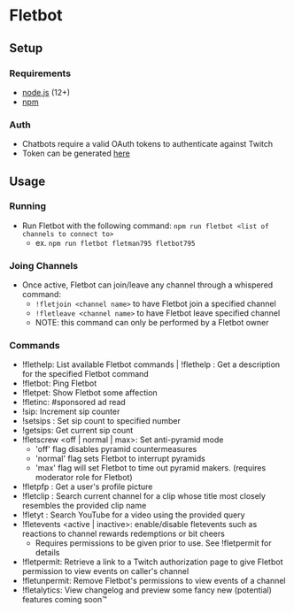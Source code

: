 # Fletbot
## Setup
### Requirements
* [node.js](https://nodejs.org/en/) (12+)
* [npm](https://www.npmjs.com/)
### Auth
- Chatbots require a valid OAuth tokens to authenticate against Twitch
- Token can be generated [here](https://twitchapps.com/tmi/)

## Usage
### Running
- Run Fletbot with the following command:
 ```npm run fletbot <list of channels to connect to>```
  - ex.
   ```npm run fletbot fletman795 fletbot795```
### Joing Channels
- Once active, Fletbot can join/leave any channel through a whispered command:
  - `!fletjoin <channel name>` to have Fletbot join a specified channel
  - `!fletleave <channel name>` to have Fletbot leave specified channel
  - NOTE: this command can only be performed by a Fletbot owner

### Commands
- !flethelp: List available Fletbot commands | !flethelp <command>: Get a description for the specified Fletbot command
- !fletbot: Ping Fletbot
- !fletpet: Show Fletbot some affection
- !fletinc: #sponsored ad read
- !sip: Increment sip counter
- !setsips <number>: Set sip count to specified number
- !getsips: Get current sip count
- !fletscrew <off | normal | max>: Set anti-pyramid mode
  - 'off' flag disables pyramid countermeasures
  - 'normal' flag sets Fletbot to interrupt pyramids
  - 'max' flag will set Fletbot to time out pyramid makers. (requires moderator role for Fletbot)
- !fletpfp <username>: Get a user's profile picture
- !fletclip <clip name>: Search current channel for a clip whose title most closely resembles the provided clip name
- !fletyt <query>: Search YouTube for a video using the provided query
- !fletevents <active | inactive>: enable/disable fletevents such as reactions to channel rewards redemptions or bit cheers
  - Requires permissions to be given prior to use. See !fletpermit for details
- !fletpermit: Retrieve a link to a Twitch authorization page to give Fletbot permission to view events on caller's channel
- !fletunpermit: Remove Fletbot's permissions to view events of a channel
- !fletalytics: View changelog and preview some fancy new (potential) features coming soon™
